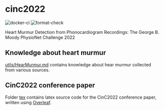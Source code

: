 # cinc2022

![docker-ci](https://github.com/wenh06/cinc2022/actions/workflows/docker-image.yml/badge.svg?branch=docker-ci)
![format-check](https://github.com/wenh06/cinc2022/actions/workflows/check-formatting.yml/badge.svg)

Heart Murmur Detection from Phonocardiogram Recordings: The George B. Moody PhysioNet Challenge 2022

## Knowledge about heart murmur
[utils/HearMurmur.md](/utils/HearMurmur.md) contains knowledge about hear murmur collected from various sources.

## CinC2022 conference paper
Folder [tex](/tex) contains latex source code for the CinC2022 conference paper, written using [Overleaf](https://www.overleaf.com/).
